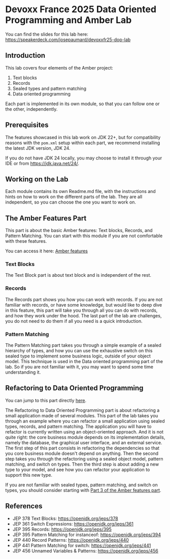 Devoxx France 2025 Data Oriented Programming and Amber Lab
==========================================================

You can find the slides for this lab here: https://speakerdeck.com/josepaumard/devoxxfr25-dop-lab

## Introduction

This lab covers four elements of the Amber project:

1. Text blocks
2. Records
3. Sealed types and pattern matching
4. Data oriented programming

Each part is implemented in its own module, so that you can follow one or the other, independently.

## Prerequisites

The features showcased in this lab work on JDK 22+, but for compatibility reasons with the `pom.xml` setup within each part, we recommend installing the latest JDK version, JDK 24.

If you do not have JDK 24 locally, you may choose to install it through your IDE or from https://jdk.java.net/24/.

## Working on the Lab

Each module contains its own Readme.md file, with the instructions and hints on how to work on the different parts of the lab. They are all independent, so you can choose the one you want to work on.

## The Amber Features Part

This part is about the basic Amber features: Text blocks, Records, and Pattern Matching. You can start with this module if you are not comfortable with these features. 

You can access it here: [Amber features](A_Amber-features/Readme.md)

### Text Blocks

The Text Block part is about text block and is independent of the rest.

### Records

The Records part shows you how you can work with records. If you are not familiar with records, or have some knowledge, but would like to deep dive in this feature, this part will take you through all you can do with records, and how they work under the hood. The last part of the lab are challenges, you do not need to do them if all you need is a quick introduction.

### Pattern Matching

The Pattern Matching part takes you through a simple example of a sealed hierarchy of types, and how you can use the exhaustive switch on this sealed type to implement some business logic, outside of your object model. This technique is used in the Data oriented programming part of the lab. So if you are not familiar with it, you may want to spend some time understanding it.

## Refactoring to Data Oriented Programming

You can jump to this part directly [here](B_Refactoring-to-DOP/Readme.md). 

The Refactoring to Data Oriented Programming part is about refactoring a small application made of several modules. This part of the lab takes you through an  example where you can refactor a small application using sealed types, records, and pattern matching. The application you will have to refactor is currently written using an object-oriented approach. And it is not quite right: the core business module depends on its implementation details, namely the database, the graphical user interface, and an external service. The first step of this part consists in refactoring the dependencies so that you core business module doesn't depend on anything. Then the second step takes you through the refactoring using a sealed object model, pattern matching, and switch on types. Then the third step is about adding a new type to your model, and see how you can refactor your application to support this new type.

If you are not familiar with sealed types, pattern matching, and switch on types, you should consider starting with [Part 3 of the Amber features part](A_Amber-features/C_Pattern-matching/Readme.md).


## References

- JEP 378 Text Blocks: https://openjdk.org/jeps/378
- JEP 361 Switch Expressions: https://openjdk.org/jeps/361
- JEP 395 Records: https://openjdk.org/jeps/395
- JEP 395 Pattern Matching for instanceof: https://openjdk.org/jeps/394
- JEP 440 Record Patterns: https://openjdk.org/jeps/440
- JEP 441 Pattern Matching for switch: https://openjdk.org/jeps/441
- JEP 456 Unnamed Variables & Patterns: https://openjdk.org/jeps/456
